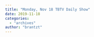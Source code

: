 ```yaml
---
title: "Monday, Nov 18 TBTV Daily Show"
date: 2019-11-18
categories: 
  - "archives"
author: "brantzt"
---
```



